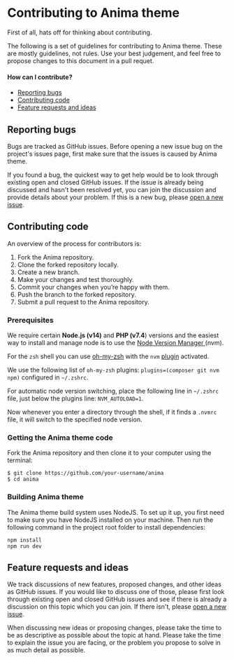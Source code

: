 # Contributing to Anima theme
First of all, hats off for thinking about contributing.

The following is a set of guidelines for contributing to Anima theme. These are mostly guidelines, not rules. Use your best judgement, and feel free to propose changes to this document in a pull requet.

#### How can I contribute?
- [Reporting bugs](#reporting-bugs)
- [Contributing code](#contributing-code)
- [Feature requests and ideas](#feature-requests-and-ideas)

## Reporting bugs
Bugs are tracked as GitHub issues. Before opening a new issue bug on the project's issues page, first make sure that the issues is caused by Anima theme.

If you found a bug, the quickest way to get help would be to look through existing open and closed GitHub issues. If the issue is already being discussed and hasn't been resolved yet, you can join the discussion and provide details about your problem. If this is a new bug, please [open a new issue](https://github.com/pixelgrade/anima/issues/new?assignees=&labels=%5BType%5D+Bug&template=bug_report.md&title=).

## Contributing code
An overview of the process for contributors is:
1. Fork the Anima repository.
2. Clone the forked repository locally.
3. Create a new branch.
4. Make your changes and test thoroughly.
5. Commit your changes when you’re happy with them.
6. Push the branch to the forked repository.
7. Submit a pull request to the Anima repository.

### Prerequisites
We require certain **Node.js (v14)** and **PHP (v7.4**) versions and the easiest way to install and manage node is to use the [Node Version Manager ](https://github.com/nvm-sh/nvm) (nvm).

For the `zsh` shell you can use [oh-my-zsh](https://github.com/ohmyzsh/ohmyzsh) with the `nvm` [plugin](https://github.com/ohmyzsh/ohmyzsh/tree/master/plugins/nvm) activated.

We use the following list of `oh-my-zsh` plugins: `plugins=(composer git nvm npm)` configured in `~/.zshrc`. 

For automatic node version switching, place the following line in `~/.zshrc` file, just below the plugins line: `NVM_AUTOLOAD=1`. 

Now whenever you enter a directory through the shell, if it finds a `.nvmrc` file, it will switch to the specified node version.

### Getting the Anima theme code
Fork the Anima repository and then clone it to your computer using the terminal:
```
$ git clone https://github.com/your-username/anima
$ cd anima
```

### Building Anima theme
The Anima theme build system uses NodeJS. To set up it up, you first need to make sure you have NodeJS installed on your machine. Then run the following command in the project root folder to install dependencies:
```
npm install
npm run dev
```

## Feature requests and ideas
We track discussions of new features, proposed changes, and other ideas as GitHub issues. If you would like to discuss one of those, please first look through existing open and closed GitHub issues and see if there is already a discussion on this topic which you can join. If there isn't, please [open a new issue](https://github.com/pixelgrade/anima/issues/new?assignees=&labels=%5BType%5D+Feature&template=feature_request.md&title=).

When discussing new ideas or proposing changes, please take the time to be as descriptive as possible about the topic at hand. Please take the time to explain the issue you are facing, or the problem you propose to solve in as much detail as possible.